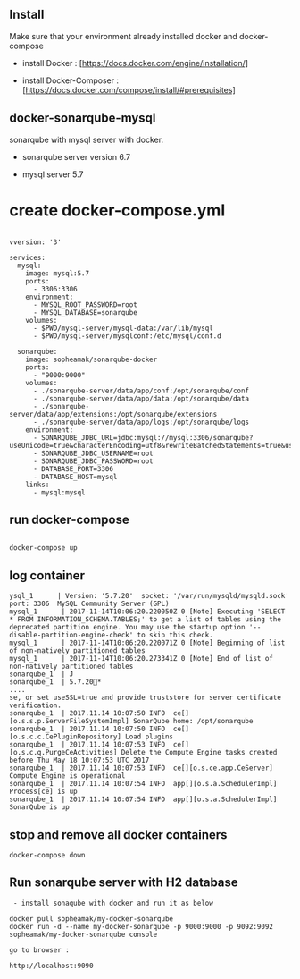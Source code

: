 ## Install

Make sure that your environment already installed docker and docker-compose

- install Docker : [https://docs.docker.com/engine/installation/]

- install Docker-Composer : [https://docs.docker.com/compose/install/#prerequisites]

## docker-sonarqube-mysql
sonarqube with mysql server with docker.

- sonarqube server version 6.7

- mysql server 5.7


# create docker-compose.yml 
```

vversion: '3'

services:
  mysql:
    image: mysql:5.7
    ports:
      - 3306:3306
    environment:
      - MYSQL_ROOT_PASSWORD=root
      - MYSQL_DATABASE=sonarqube
    volumes:
      - $PWD/mysql-server/mysql-data:/var/lib/mysql
      - $PWD/mysql-server/mysqlconf:/etc/mysql/conf.d

  sonarqube:
    image: sopheamak/sonarqube-docker
    ports:
      - "9000:9000"
    volumes:
      - ./sonarqube-server/data/app/conf:/opt/sonarqube/conf
      - ./sonarqube-server/data/app/data:/opt/sonarqube/data
      - ./sonarqube-server/data/app/extensions:/opt/sonarqube/extensions
      - ./sonarqube-server/data/app/logs:/opt/sonarqube/logs
    environment:
      - SONARQUBE_JDBC_URL=jdbc:mysql://mysql:3306/sonarqube?useUnicode=true&characterEncoding=utf8&rewriteBatchedStatements=true&useConfigs=maxPerformance
      - SONARQUBE_JDBC_USERNAME=root
      - SONARQUBE_JDBC_PASSWORD=root
      - DATABASE_PORT=3306
      - DATABASE_HOST=mysql
    links:
      - mysql:mysql

  ```


## run docker-compose
```

docker-compose up
```

## log container
```
ysql_1      | Version: '5.7.20'  socket: '/var/run/mysqld/mysqld.sock'  port: 3306  MySQL Community Server (GPL)
mysql_1      | 2017-11-14T10:06:20.220050Z 0 [Note] Executing 'SELECT * FROM INFORMATION_SCHEMA.TABLES;' to get a list of tables using the deprecated partition engine. You may use the startup option '--disable-partition-engine-check' to skip this check. 
mysql_1      | 2017-11-14T10:06:20.220071Z 0 [Note] Beginning of list of non-natively partitioned tables
mysql_1      | 2017-11-14T10:06:20.273341Z 0 [Note] End of list of non-natively partitioned tables
sonarqube_1  | J
sonarqube_1  | 5.7.20*
....
se, or set useSSL=true and provide truststore for server certificate verification.
sonarqube_1  | 2017.11.14 10:07:50 INFO  ce[][o.s.s.p.ServerFileSystemImpl] SonarQube home: /opt/sonarqube
sonarqube_1  | 2017.11.14 10:07:50 INFO  ce[][o.s.c.c.CePluginRepository] Load plugins
sonarqube_1  | 2017.11.14 10:07:53 INFO  ce[][o.s.c.q.PurgeCeActivities] Delete the Compute Engine tasks created before Thu May 18 10:07:53 UTC 2017
sonarqube_1  | 2017.11.14 10:07:53 INFO  ce[][o.s.ce.app.CeServer] Compute Engine is operational
sonarqube_1  | 2017.11.14 10:07:54 INFO  app[][o.s.a.SchedulerImpl] Process[ce] is up
sonarqube_1  | 2017.11.14 10:07:54 INFO  app[][o.s.a.SchedulerImpl] SonarQube is up

```

## stop and remove all docker containers
```
docker-compose down
```


## Run sonarqube server with H2 database
```
 - install sonaqube with docker and run it as below

docker pull sopheamak/my-docker-sonarqube
docker run -d --name my-docker-sonarqube -p 9000:9000 -p 9092:9092 sopheamak/my-docker-sonarqube console

go to browser :

http://localhost:9090
```
